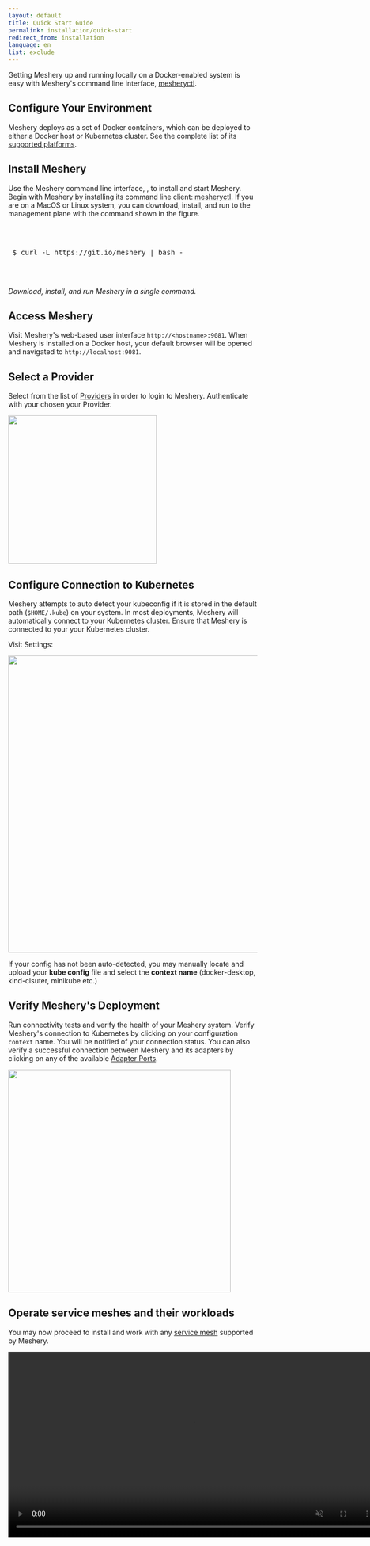 ```yaml
---
layout: default
title: Quick Start Guide
permalink: installation/quick-start
redirect_from: installation
language: en
list: exclude
---
```


<a name="getting-started"></a>


Getting Meshery up and running locally on a Docker-enabled system is easy with Meshery's command line interface, <a href="/docs/guides/mesheryctl">mesheryctl</a>.

## Configure Your Environment

Meshery deploys as a set of Docker containers, which can be deployed to either a Docker host or Kubernetes cluster. See the complete list of its [supported platforms](/docs/installation/platforms). 

## Install Meshery

Use the Meshery command line interface, , to install and start Meshery. Begin with Meshery by installing its command line client: [mesheryctl](/docs/guides/mesheryctl). If you are on a MacOS or Linux system, you can download, install, and run to the management plane with the command shown in the figure.

 <pre class="codeblock-pre"><div class="codeblock">
 <div class="clipboardjs">
 $ curl -L https://git.io/meshery | bash - 
 </div></div>
 </pre>

_Download, install, and run Meshery in a single command._

## Access Meshery

Visit Meshery's web-based user interface `http://<hostname>:9081`. When Meshery is installed on a Docker host, your default browser will be opened and navigated to `http://localhost:9081`.

## Select a Provider
Select from the list of [Providers](/docs/reference/extensibility#providers) in order to login to Meshery. Authenticate with your chosen your Provider.

<a href="/assets/img/meshery-server-page.png">
  <img style="width:300px;" src="/assets/img/meshery-server-page.png" />
</a>


## Configure Connection to Kubernetes
Meshery attempts to auto detect your kubeconfig if it is stored in the default path (`$HOME/.kube`) on your system. In most deployments, Meshery will automatically connect to your Kubernetes cluster. Ensure that Meshery is connected to your your Kubernetes cluster. 

Visit <i class="fas fa-cog"></i> Settings:

  <a href="/assets/img/adapters/meshery-settings.png">
  <img style="width:600px;" src="/assets/img/adapters/meshery-settings.png" />
  </a>

If your config has not been auto-detected, you may manually locate and upload your **kube config** file and select the **context name** (docker-desktop, kind-clsuter, minikube etc.)

## Verify Meshery's Deployment
Run connectivity tests and verify the health of your Meshery system. Verify Meshery's connection to Kubernetes by clicking on your configuration `context` name. You will be notified of your connection status. You can also verify a successful connection between Meshery and its adapters by clicking on any of the available [Adapter Ports](/docs/concepts/architecture#adapter-ports).

<a href="/assets/img/adapters/meshery-ui.png">
<img style="width:450px;height=auto;" src="/assets/img/adapters/meshery-ui.png" />
</a>


## Operate service meshes and their workloads
You may now proceed to install and work with any [service mesh](/docs/service-meshes) supported by Meshery.

<video class="videoTest" width="750" height="auto" autoplay muted loop>
  <source src="/assets/img/adapters/meshery-ui-setup.mp4" type="video/mp4">
 Your browser does not support the video tag
</video>

